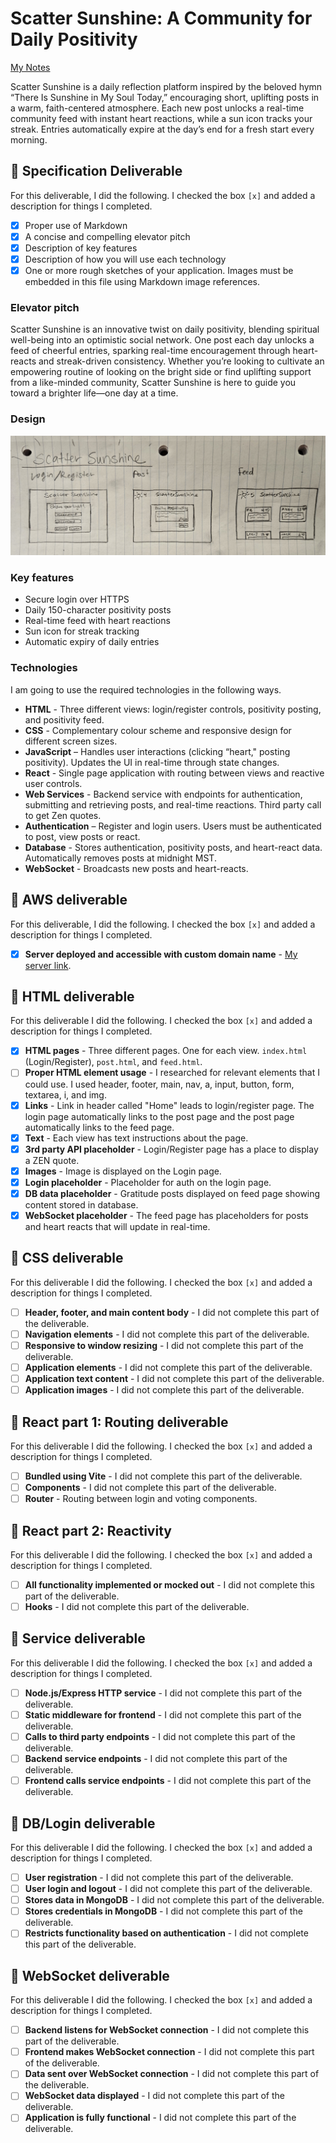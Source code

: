 # Scatter Sunshine: A Community for Daily Positivity

[My Notes](notes.md)

Scatter Sunshine is a daily reflection platform inspired by the beloved hymn “There Is Sunshine in My Soul Today,” encouraging short, uplifting posts in a warm, faith-centered atmosphere. Each new post unlocks a real-time community feed with instant heart reactions, while a sun icon tracks your streak. Entries automatically expire at the day’s end for a fresh start every morning. 


## 🚀 Specification Deliverable

For this deliverable, I did the following. I checked the box `[x]` and added a description for things I completed.

- [x] Proper use of Markdown
- [x] A concise and compelling elevator pitch
- [x] Description of key features
- [x] Description of how you will use each technology
- [x] One or more rough sketches of your application. Images must be embedded in this file using Markdown image references.

### Elevator pitch

Scatter Sunshine is an innovative twist on daily positivity, blending spiritual well-being into an optimistic social network. One post each day unlocks a feed of cheerful entries, sparking real-time encouragement through heart-reacts and streak-driven consistency. Whether you’re looking to cultivate an empowering routine of looking on the bright side or find uplifting support from a like-minded community, Scatter Sunshine is here to guide you toward a brighter life—one day at a time.


### Design
![Design image](positivityMockUI.jpg)


### Key features

- Secure login over HTTPS
- Daily 150-character positivity posts
- Real-time feed with heart reactions
- Sun icon for streak tracking
- Automatic expiry of daily entries

  
### Technologies

I am going to use the required technologies in the following ways.

- **HTML** - Three different views: login/register controls, positivity posting, and positivity feed.
- **CSS** - Complementary colour scheme and responsive design for different screen sizes.
- **JavaScript** – Handles user interactions (clicking “heart," posting positivity). Updates the UI in real-time through state changes.
- **React** - Single page application with routing between views and reactive user controls. 
- **Web Services** - Backend service with endpoints for authentication, submitting and retrieving posts, and real-time reactions. Third party call to get Zen quotes.
- **Authentication** – Register and login users. Users must be authenticated to post, view posts or react.
- **Database** - Stores authentication, positivity posts, and heart-react data. Automatically removes posts at midnight MST. 
- **WebSocket** - Broadcasts new posts and heart-reacts.
  

## 🚀 AWS deliverable

For this deliverable, I did the following. I checked the box `[x]` and added a description for things I completed.

- [x] **Server deployed and accessible with custom domain name** - [My server link](https://edwardscs.click).

## 🚀 HTML deliverable

For this deliverable I did the following. I checked the box `[x]` and added a description for things I completed.

- [x] **HTML pages** - Three different pages. One for each view. `index.html` (Login/Register), `post.html`, and `feed.html`.
- [ ] **Proper HTML element usage** - I researched for relevant elements that I could use. I used header, footer, main, nav, a, input, button, form, textarea, i, and img.
- [x] **Links** - Link in header called "Home" leads to login/register page. The login page automatically links to the post page and the post page automatically links to the feed page. 
- [x] **Text** - Each view has text instructions about the page. 
- [x] **3rd party API placeholder** - Login/Register page has a place to display a ZEN quote.
- [x] **Images** - Image is displayed on the Login page.
- [x] **Login placeholder** - Placeholder for auth on the login page.
- [x] **DB data placeholder** - Gratitude posts displayed on feed page showing content stored in database.  
- [x] **WebSocket placeholder** - The feed page has placeholders for posts and heart reacts that will update in real-time. 

## 🚀 CSS deliverable

For this deliverable I did the following. I checked the box `[x]` and added a description for things I completed.

- [ ] **Header, footer, and main content body** - I did not complete this part of the deliverable.
- [ ] **Navigation elements** - I did not complete this part of the deliverable.
- [ ] **Responsive to window resizing** - I did not complete this part of the deliverable.
- [ ] **Application elements** - I did not complete this part of the deliverable.
- [ ] **Application text content** - I did not complete this part of the deliverable.
- [ ] **Application images** - I did not complete this part of the deliverable.

## 🚀 React part 1: Routing deliverable

For this deliverable I did the following. I checked the box `[x]` and added a description for things I completed.

- [ ] **Bundled using Vite** - I did not complete this part of the deliverable.
- [ ] **Components** - I did not complete this part of the deliverable.
- [ ] **Router** - Routing between login and voting components.

## 🚀 React part 2: Reactivity

For this deliverable I did the following. I checked the box `[x]` and added a description for things I completed.

- [ ] **All functionality implemented or mocked out** - I did not complete this part of the deliverable.
- [ ] **Hooks** - I did not complete this part of the deliverable.

## 🚀 Service deliverable

For this deliverable I did the following. I checked the box `[x]` and added a description for things I completed.

- [ ] **Node.js/Express HTTP service** - I did not complete this part of the deliverable.
- [ ] **Static middleware for frontend** - I did not complete this part of the deliverable.
- [ ] **Calls to third party endpoints** - I did not complete this part of the deliverable.
- [ ] **Backend service endpoints** - I did not complete this part of the deliverable.
- [ ] **Frontend calls service endpoints** - I did not complete this part of the deliverable.

## 🚀 DB/Login deliverable

For this deliverable I did the following. I checked the box `[x]` and added a description for things I completed.

- [ ] **User registration** - I did not complete this part of the deliverable.
- [ ] **User login and logout** - I did not complete this part of the deliverable.
- [ ] **Stores data in MongoDB** - I did not complete this part of the deliverable.
- [ ] **Stores credentials in MongoDB** - I did not complete this part of the deliverable.
- [ ] **Restricts functionality based on authentication** - I did not complete this part of the deliverable.

## 🚀 WebSocket deliverable

For this deliverable I did the following. I checked the box `[x]` and added a description for things I completed.

- [ ] **Backend listens for WebSocket connection** - I did not complete this part of the deliverable.
- [ ] **Frontend makes WebSocket connection** - I did not complete this part of the deliverable.
- [ ] **Data sent over WebSocket connection** - I did not complete this part of the deliverable.
- [ ] **WebSocket data displayed** - I did not complete this part of the deliverable.
- [ ] **Application is fully functional** - I did not complete this part of the deliverable.
